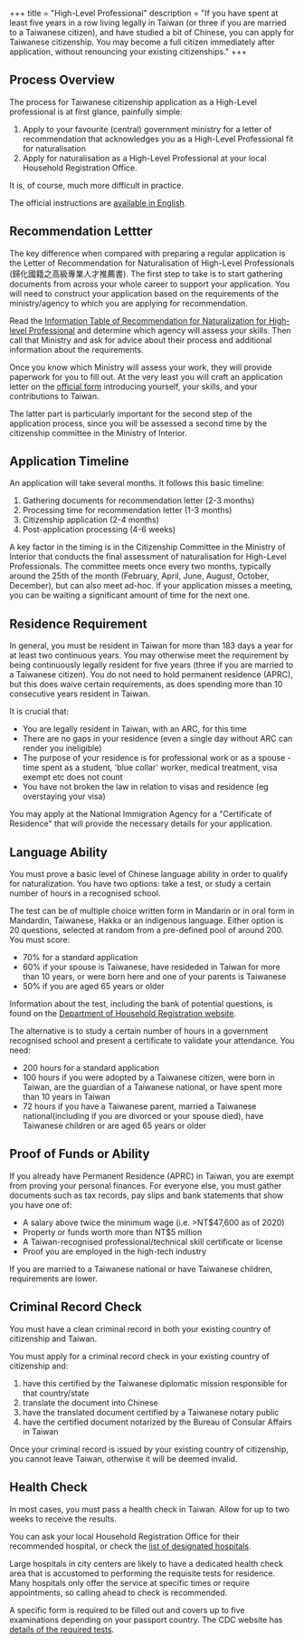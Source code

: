+++
title = "High-Level Professional"
description = "If you have spent at least five years in a row living legally in Taiwan (or three if you are married to a Taiwanese citizen), and have studied a bit of Chinese, you can apply for Taiwanese citizenship. You may become a full citizen  immediately after application, without renouncing your existing citizenships."
+++

## Process Overview

The process for Taiwanese citizenship application as a High-Level professional is at first glance, painfully simple:
1. Apply to your favourite (central) government ministry for a letter of recommendation that acknowledges you as a High-Level Professional fit for naturalisation
2. Apply for naturalisation as a High-Level Professional at your local Household Registration Office.

It is, of course, much more difficult in practice.

The official instructions are [available in English](https://www.ris.gov.tw/app/en/763).

## Recommendation Lettter 
The key difference when compared with preparing a regular application is the Letter of Recommendation
for Naturalisation of High-Level Professionals (歸化國籍之高級專業人才推薦書).
The first step to take is to start gathering documents from across your whole career to support
  your application. You will need to construct your application based on the requirements of the
 ministry/agency to which you are applying for recommendation.

Read the [Information Table of Recommendation for Naturalization for High-level Professional](https://www.ris.gov.tw/documents/data/en/5/965ca25a-f043-4d75-87fe-a43bc5fdcfbf.pdf) and determine which agency will assess your skills.
Then call that Ministry and ask for advice about their process and additional information
 about the requirements.

 Once you know which Ministry will assess your work, they will provide paperwork for you to fill out.
 At the very least you will craft an application
 letter on the [official form](https://www.ris.gov.tw/documents/data/en/5/f2271fb9-56b4-4271-8538-2559fc2f4eda.pdf)
 introducing yourself, your skills, and your contributions to Taiwan.

 The latter part is particularly important for the second step of the application process, since
 you will be assessed a second time by the citizenship committee in the Ministry of Interior.

## Application Timeline
An application will take several months. It follows this basic timeline:
1. Gathering documents for recommendation letter (2-3 months)
2. Processing time for recommendation letter (1-3 months)
3. Citizenship application (2-4 months)
4. Post-application processing (4-6 weeks)

A key factor in the timing is in the Citizenship Committee in the Ministry of Interior that conducts the
 final assessment of naturalisation for High-Level Professionals. The committee meets once
 every two months, typically around the 25th of the month (February, April, June, August, October, December),
 but can also meet ad-hoc. If your application misses a meeting, you can be waiting a significant amount of time
 for the next one.


## Residence Requirement
In general, you must be resident in Taiwan for more than 183 days a year for at least 
 two continuous years. You may otherwise meet the requirement by being continuously legally resident
 for five years (three if you are married to a Taiwanese citizen).
 You do not need to hold permanent residence (APRC), but this does waive certain
 requirements, as does spending more than 10 consecutive years resident in Taiwan.

It is crucial that:
* You are legally resident in Taiwan, with an ARC, for this time
* There are no gaps in your residence (even a single day without ARC can render you ineligible)
* The purpose of your residence is for professional work or as a spouse - time spent as a student, 'blue collar' worker, medical treatment, visa exempt etc does not count
* You have not broken the law in relation to visas and residence (eg overstaying your visa)

You may apply at the National Immigration Agency for a "Certificate of Residence" that will provide
 the necessary details for your application.

## Language Ability
You must prove a basic level of Chinese language ability in order to qualify for naturalization.
You have two options: take a test, or study a certain number of hours in a recognised school.

The test can be of multiple choice written form in Mandarin or in oral form in Mandardin, Taiwanese, Hakka
 or an indigenous language. Either option is 20 questions, selected at random from a pre-defined pool of around 200.
You must score:
* 70% for a standard application
* 60% if your spouse is Taiwanese, have resideded in Taiwan for more than 10 years, or were born here and one of your parents is Taiwanese
* 50% if you are aged 65 years or older

Information about the test, including the bank of potential questions, is found on the
 [Department of Household Registration website](https://www.ris.gov.tw/app/portal/229).


The alternative is to study a certain number of hours in a government recognised school and present a certificate
 to validate your attendance. You need:
* 200 hours for a standard application
* 100 hours if you were adopted by a Taiwanese citizen, were born in Taiwan, are the guardian of a Taiwanese national, or have spent more than 10 years in Taiwan
* 72 hours if you have a Taiwanese parent, married a Taiwanese national(including if you are divorced or your spouse died), have Taiwanese children or are aged 65 years or older


## Proof of Funds or Ability
If you already have Permanent Residence (APRC) in Taiwan, you are exempt from proving your personal
 finances. For everyone else, you must gather documents such as tax records, pay slips and bank
 statements that show you have one of:
* A salary above twice the minimum wage (i.e. >NT$47,600 as of 2020)
* Property or funds worth more than NT$5 million
* A Taiwan-recognised professional/technical skill certificate or license
* Proof you are employed in the high-tech industry

If you are married to a Taiwanese national or have Taiwanese children, requirements
 are lower.


## Criminal Record Check
You must have a clean criminal record in both your existing country of citizenship and Taiwan.

You must apply for a criminal record check in your existing country of citizenship and:
1. have this certified by the Taiwanese diplomatic mission responsible for that country/state
1. translate the document into Chinese
1. have the translated document certified by a Taiwanese notary public
1. have the certified document notarized by the Bureau of Consular Affairs in Taiwan


Once your criminal record is issued by your existing country of citizenship, you cannot leave
 Taiwan, otherwise it will be deemed invalid.

## Health Check
In most cases, you must pass a health check in Taiwan. Allow for up to two weeks to
 receive the results.

You can ask your local Household
 Registration Office for their recommended hospital, or check the 
[list of designated hospitals](https://www.cdc.gov.tw/En/Category/ListContent/C4w0xUaCBCKzdd6BxDGWcA?uaid=LgG4_1kPzR7S1lAA634XJg).

Large hospitals in city centers are likely to have a dedicated health check area that
 is accustomed to performing the requisite tests for residence. Many hospitals only
 offer the service at specific times or require appointments, so calling ahead to check
 is recommended.

A specific form is required to be  filled out and covers up to five examinations depending on your passport country. The CDC website has [details of the required tests](https://www.cdc.gov.tw/En/Category/ListContent/C4w0xUaCBCKzdd6BxDGWcA?uaid=y9n9sbUrcg_Pj6lGlPVDCA).

